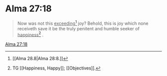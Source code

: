 # Alma 27:18

> Now was not this <u>exceeding</u>[^a] joy? Behold, this is joy which none receiveth save it be the truly penitent and humble seeker of <u>happiness</u>[^b] .

[Alma 27:18](https://www.churchofjesuschrist.org/study/scriptures/bofm/alma/27?lang=eng&id=p18#p18)


[^a]: [[Alma 28.8|Alma 28:8.]]
[^b]: TG [[Happiness, Happy]]; [[Objectives]].
